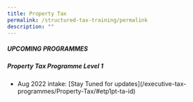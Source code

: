 ```yaml
---
title: Property Tax
permalink: /structured-tax-training/permalink
description: ""
---
```

##### **UPCOMING PROGRAMMES**


##### **Property Tax Programme Level 1**

* Aug 2022 intake: [Stay Tuned for updates\](/executive-tax-programmes/Property-Tax/#etp1pt-ta-id)